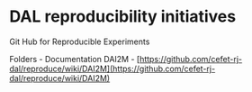 # DAL reproducibility initiatives
Git Hub for Reproducible Experiments

Folders - Documentation
DAI2M - [https://github.com/cefet-rj-dal/reproduce/wiki/DAI2M](https://github.com/cefet-rj-dal/reproduce/wiki/DAI2M)

